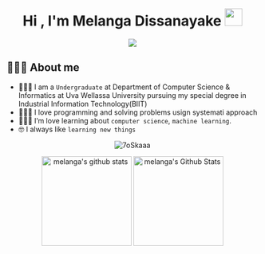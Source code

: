 <h1 align="center">Hi , I'm Melanga Dissanayake <img src="https://media.giphy.com/media/hvRJCLFzcasrR4ia7z/giphy.gif" width="35"></h1>
<div align="center">
  <img src="http://readme-typing-svg.herokuapp.com?duration=2000&center=true&lines=IIT+Undergraduate;ML+%26+AI+enthusiast;Problem+Solver"></div>

## 💁🏻‍♂️ About me

- 👨🏻‍🎓 I am a `Undergraduate` at Department of Computer Science & Informatics at Uva Wellassa University pursuing my special degree in Industrial Information Technology(BIIT)
- 👨🏻‍💻 I love programming and solving problems usign systemati approach 
- 👨🏻‍🔬 I’m love learning about `computer science`, `machine learning`.
- :nerd_face: I always like `learning new things`

<p align="center"><img src="http://github-readme-streak-stats.herokuapp.com?user=melanga&theme=onedark_duo&hide_border=true&date_format=j%20M%5B%20Y%5D" alt="7oSkaaa" /></p>
<p align="center">
<img height="180em"  src="https://github-readme-stats.vercel.app/api/top-langs?username=melanga&langs_count=6&show_icons=true&hide_border=true&locale=en&layout=compact&theme=onedark&card_width=300px" alt="melanga's github stats"/>
<img height="180em"  alt="melanga's Github Stats" src="https://github-readme-stats.vercel.app/api?username=melanga&hide_border=true&show_icons=true&count_private=true&theme=onedark&hide=contribs&custom_title=My Stats&hide_rank=true" />
</p>
